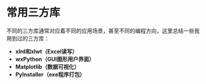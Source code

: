 # 常用三方库

不同的三方库通常对应着不同的应用场景，甚至不同的编程方向，这里总结一些我用到过的三方库：

* **xlrd和xlwt（Excel读写）**
* **wxPython（GUI图形用户界面）**
* **Matplotlib（数据可视化）**
* **PyInstaller（exe程序打包）**



